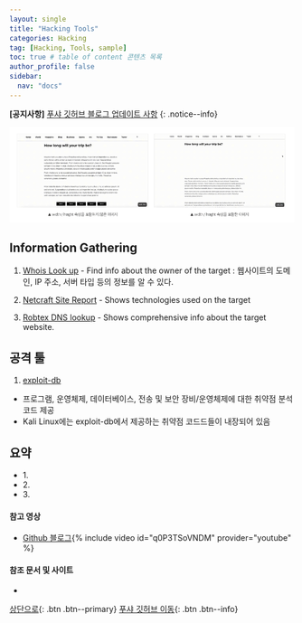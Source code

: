 ```yaml
---
layout: single
title: "Hacking Tools"
categories: Hacking
tag: [Hacking, Tools, sample]
toc: true # table of content 콘텐츠 목록
author_profile: false
sidebar:
  nav: "docs"
---
```


**[공지사항]** [푸샤 깃허브 블로그 업데이트 사항](https://github.com/de24world/de24world.github.io)
{: .notice--info}

<img src="/assets/images/CLS/width_height.gif" />

## Information Gathering

1. [Whois Look up](https://whois.domaintools.com/) - Find info about the owner of the target
   : 웹사이트의 도메인, IP 주소, 서버 타입 등의 정보를 알 수 있다.

2. [Netcraft Site Report](toolbar.netcraft.com/site_report?url=) - Shows technologies used on the target

3. [Robtex DNS lookup](https://www.robtex.com/) - Shows comprehensive info about the target website.

## 공격 툴

1. [exploit-db](https://www.exploit-db.com/)

- 프로그램, 운영체제, 데이터베이스, 전송 및 보안 장비/운영체제에 대한 취약점 분석 코드 제공
- Kali Linux에는 exploit-db에서 제공하는 취약점 코드드들이 내장되어 있음

<div class="notice--success">
<h2>요약</h2>
<ul>
  <li>1. </li>
  <li>2. </li>
  <li>3. </li>
</ul>
</div>

#### 참고 영상

- [Github 블로그](https://youtu.be/q0P3TSoVNDM){% include video id="q0P3TSoVNDM" provider="youtube" %}

#### 참조 문서 및 사이트

- []()

[상단으로](#svg-란){: .btn .btn--primary}
[푸샤 깃허브 이동](https://github.com/de24world){: .btn .btn--info}
